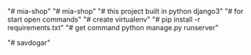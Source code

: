 "# mia-shop" 
"# mia-shop" 
"# this project built in python django3"
"# for start open commands"
"# create virtualenv"
"# pip install -r requirements.txt"
"# get command python manage.py runserver"
 
"# savdogar" 
